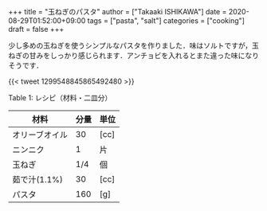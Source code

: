 +++
title = "玉ねぎのパスタ"
author = ["Takaaki ISHIKAWA"]
date = 2020-08-29T01:52:00+09:00
tags = ["pasta", "salt"]
categories = ["cooking"]
draft = false
+++

少し多めの玉ねぎを使うシンプルなパスタを作りました．味はソルトですが，玉ねぎの甘みをしっかり感じられます．アンチョビを入れるとまた違った味になりそうです．

{{< tweet 1299548845865492480 >}}

<div class="table-caption">
  <span class="table-number">Table 1</span>:
  レシピ（材料・二皿分）
</div>

| 材料      | 分量 | 単位 |
|---------|----|----|
| オリーブオイル | 30  | [cc] |
| ニンニク  | 1   | 片   |
| 玉ねぎ    | 1/4 | 個   |
| 茹で汁(1.1%) | 30  | [cc] |
| パスタ    | 160 | [g]  |
